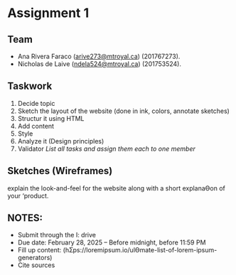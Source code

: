 # Assignment 1

## Team
- Ana Rivera Faraco (arive273@mtroyal.ca) (201767273).
- Nicholas de Laive (ndela524@mtroyal.ca) (201753524).

## Taskwork
1. Decide topic
2. Sketch the layout of the website (done in ink, colors, annotate sketches)
3. Structur it using HTML
4. Add content
5. Style
6. Analyze it (Design principles)
7. Validator
*List all tasks and assign them each to one member*

## Sketches (Wireframes)
explain the look-and-feel for the website along with a short explanaƟon of your ‘product. 

## NOTES:
- Submit through the I: drive
- Due date: February 28, 2025 – Before midnight, before 11:59 PM
- Fill up content: (hƩps://loremipsum.io/ulƟmate-list-of-lorem-ipsum-generators)
- Cite sources



